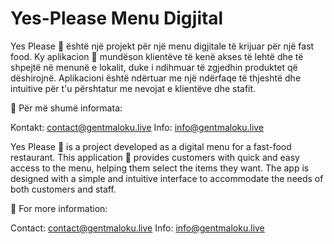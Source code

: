 # Yes-Please Menu Digjital

Yes Please 🍔 është një projekt për një menu digjitale të krijuar për një fast food. Ky aplikacion 📱 mundëson klientëve të kenë akses të lehtë dhe të shpejtë në menunë e lokalit, duke i ndihmuar të zgjedhin produktet që dëshirojnë. Aplikacioni është ndërtuar me një ndërfaqe të thjeshtë dhe intuitive për t'u përshtatur me nevojat e klientëve dhe stafit.

📧 Për më shumë informata:

Kontakt: contact@gentmaloku.live
Info: info@gentmaloku.live


Yes Please 🍔 is a project developed as a digital menu for a fast-food restaurant. This application 📱 provides customers with quick and easy access to the menu, helping them select the items they want. The app is designed with a simple and intuitive interface to accommodate the needs of both customers and staff.

📧 For more information:

Contact: contact@gentmaloku.live
Info: info@gentmaloku.live
